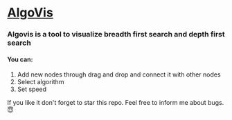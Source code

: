 # [AlgoVis](https://0shuvo0.github.io/algovis/)
### Algovis is a tool to visualize breadth first search and depth first search

#### You can:
1. Add new nodes through drag and drop and connect it with other nodes
2. Select algorithm
3. Set speed


If you like it don't forget to star this repo.
Feel free to inform me about bugs. 😇